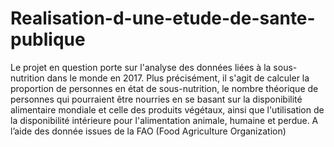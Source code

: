 # Realisation-d-une-etude-de-sante-publique
Le projet en question porte sur l'analyse des données liées à la sous-nutrition dans le monde en 2017. Plus précisément, il s'agit de calculer la proportion de personnes en état de sous-nutrition, le nombre théorique de personnes qui pourraient être nourries en se basant sur la disponibilité alimentaire mondiale et celle des produits végétaux, ainsi que l'utilisation de la disponibilité intérieure pour l'alimentation animale, humaine et perdue. A l’aide des donnée issues de la FAO (Food Agriculture Organization)
